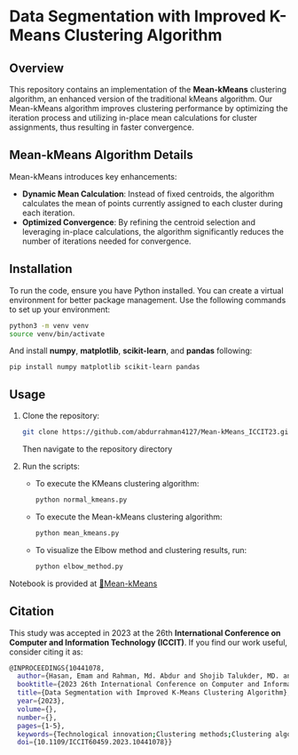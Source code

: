 # Data Segmentation with Improved K-Means Clustering Algorithm

## Overview

This repository contains an implementation of the **Mean-kMeans** clustering algorithm, an enhanced version of the traditional kMeans algorithm. Our Mean-kMeans algorithm improves clustering performance by optimizing the iteration process and utilizing in-place mean calculations for cluster assignments, thus resulting in faster convergence.

## Mean-kMeans Algorithm Details

Mean-kMeans introduces key enhancements:

- **Dynamic Mean Calculation**: Instead of fixed centroids, the algorithm calculates the mean of points currently assigned to each cluster during each iteration.
- **Optimized Convergence**: By refining the centroid selection and leveraging in-place calculations, the algorithm significantly reduces the number of iterations needed for convergence.


## Installation

To run the code, ensure you have Python installed. You can create a virtual environment for better package management. Use the following commands to set up your environment:

```bash
python3 -m venv venv
source venv/bin/activate
```
And install **numpy**, **matplotlib**, **scikit-learn**, and **pandas** following:
```
pip install numpy matplotlib scikit-learn pandas
```

## Usage

1. Clone the repository:

   ```bash
   git clone https://github.com/abdurrahman4127/Mean-kMeans_ICCIT23.git
   ```
   Then navigate to the repository directory

2. Run the scripts:
   
   - To execute the KMeans clustering algorithm:

     ```bash
     python normal_kmeans.py
     ```

   - To execute the Mean-kMeans clustering algorithm:

     ```bash
     python mean_kmeans.py
     ```

   - To visualize the Elbow method and clustering results, run:

     ```bash
     python elbow_method.py
     ```

Notebook is provided at [📙Mean-kMeans](https://github.com/abdurrahman4127/Mean-kMeans_ICCIT23/blob/main/Mean-kMeans.ipynb)


## Citation

This study was accepted in 2023 at the 26th **International Conference on Computer and Information Technology (ICCIT)**. If you find our work useful, consider citing it as:

``` bash
@INPROCEEDINGS{10441078,
  author={Hasan, Emam and Rahman, Md. Abdur and Shojib Talukder, MD. and Utsho, Md Farnas and Shakhan, Md. and Farid, Dewan Md.},
  booktitle={2023 26th International Conference on Computer and Information Technology (ICCIT)}, 
  title={Data Segmentation with Improved K-Means Clustering Algorithm}, 
  year={2023},
  volume={},
  number={},
  pages={1-5},
  keywords={Technological innovation;Clustering methods;Clustering algorithms;Machine learning;Partitioning algorithms;Unsupervised learning;Convergence;Leaning by Observation;Partition-based Clustering;Unsupervised Learning},
  doi={10.1109/ICCIT60459.2023.10441078}}
```
